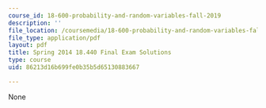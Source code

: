 ```yaml
---
course_id: 18-600-probability-and-random-variables-fall-2019
description: ''
file_location: /coursemedia/18-600-probability-and-random-variables-fall-2019/86213d16b699fe0b35b5d65130883667_MIT18_600F19_final_2014_soln.pdf
file_type: application/pdf
layout: pdf
title: Spring 2014 18.440 Final Exam Solutions
type: course
uid: 86213d16b699fe0b35b5d65130883667

---
```

None